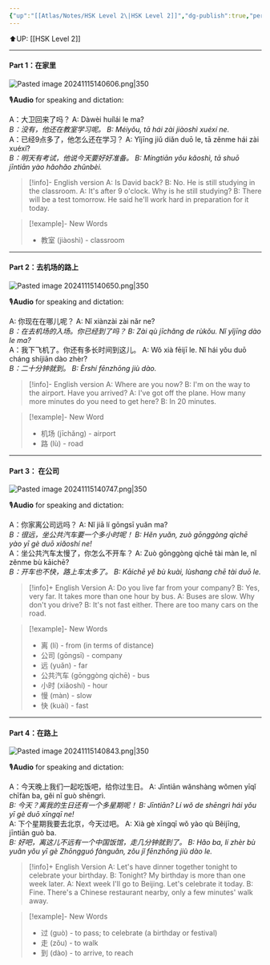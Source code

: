 ```yaml
---
{"up":"[[Atlas/Notes/HSK Level 2\|HSK Level 2]]","dg-publish":true,"permalink":"/atlas/notes/hsk-level-2-lesson-07/","dgPassFrontmatter":true}
---
```


⬆️UP: [[HSK Level 2]]

---
#### Part 1：在家里

![Pasted image 20241115140606.png|350](/img/user/Atlas/Utilities/Images/Pasted%20image%2020241115140606.png)

🎙️**Audio** for speaking and dictation:

A：大卫回来了吗？
A: Dàwèi huílái le ma?  
*B：没有，他还在教室学习呢。*
*B: Méiyǒu, tā hái zài jiàoshì xuéxí ne.*  
A：已经9点多了，他怎么还在学习？
A: Yǐjīng jiǔ diǎn duō le, tā zěnme hái zài xuéxí?  
*B：明天有考试，他说今天要好好准备。*
*B: Míngtiān yǒu kǎoshì, tā shuō jīntiān yào hǎohǎo zhǔnbèi.*



> [!info]- English version
> A: Is David back?
> B: No. He is still studying in the classroom.
> A: It's after 9 o'clock. Why is he still studying?
> B: There will be a test tomorrow. He said he'll work hard in preparation for it today.

> [!example]- New Words
> - 教室 (jiàoshì) - classroom

---

#### Part 2：去机场的路上

![Pasted image 20241115140650.png|350](/img/user/Atlas/Utilities/Images/Pasted%20image%2020241115140650.png)

🎙️**Audio** for speaking and dictation:

A: 你现在在哪儿呢？
A: Nǐ xiànzài zài nǎr ne?  
*B：在去机场的入场。你已经到了吗？*
*B: Zài qù jīchǎng de rùkǒu. Nǐ yǐjīng dào le ma?*  
A：我下飞机了。你还有多长时间到这儿。
A: Wǒ xià fēijī le. Nǐ hái yǒu duō cháng shíjiān dào zhèr?  
*B：二十分钟就到。*
*B: Èrshí fēnzhōng jiù dào.*


> [!info]- English version
> A: Where are you now?
> B: I'm on the way to the airport. Have you arrived?
> A: I've got off the plane. How many more minutes do you need to get here?
> B: In 20 minutes.

> [!example]- New Word
> - 机场 (jīchǎng) - airport
> - 路 (lù) - road


---

#### Part 3： 在公司

![Pasted image 20241115140747.png|350](/img/user/Atlas/Utilities/Images/Pasted%20image%2020241115140747.png)

🎙️**Audio** for speaking and dictation:

A：你家离公司远吗？
A: Nǐ jiā lí gōngsī yuǎn ma?  
*B：很远，坐公共汽车要一个多小时呢！*
*B: Hěn yuǎn, zuò gōnggòng qìchē yào yī gè duō xiǎoshí ne!*  
A：坐公共汽车太慢了，你怎么不开车？
A: Zuò gōnggòng qìchē tài màn le, nǐ zěnme bù kāichē?  
*B：开车也不快，路上车太多了。*
*B: Kāichē yě bù kuài, lùshang chē tài duō le.*



> [!info]+ English Version
> A: Do you live far from your company?
> B: Yes, very far. It takes more than one hour by bus.
> A: Buses are slow. Why don't you drive?
> B: It's not fast either. There are too many cars on the road.

> [!example]- New Words
> - 离 (lí) - from (in terms of distance)
> - 公司 (gōngsī) - company
> - 远 (yuǎn) - far
> - 公共汽车 (gōnggòng qìchē) - bus
> - 小时 (xiǎoshí) - hour
> - 慢 (màn) - slow
> - 快 (kuài) - fast



---

#### Part 4：在路上

![Pasted image 20241115140843.png|350](/img/user/Atlas/Utilities/Images/Pasted%20image%2020241115140843.png)

🎙️**Audio** for speaking and dictation:

A：今天晚上我们一起吃饭吧，给你过生日。
A: Jīntiān wǎnshàng wǒmen yīqǐ chīfàn ba, gěi nǐ guò shēngrì.  
*B: 今天？离我的生日还有一个多星期呢！*
*B: Jīntiān? Lí wǒ de shēngrì hái yǒu yī gè duō xīngqī ne!*  
A: 下个星期我要去北京，今天过吧。
A: Xià gè xīngqī wǒ yào qù Běijīng, jīntiān guò ba.  
*B: 好吧，离这儿不远有一个中国饭馆，走几分钟就到了。*
*B: Hǎo ba, lí zhèr bù yuǎn yǒu yī gè Zhōngguó fànguǎn, zǒu jǐ fēnzhōng jiù dào le.*


> [!info]+ English Version
> A: Let's have dinner together tonight to celebrate your birthday.
> B: Tonight? My birthday is more than one week later.
> A: Next week I'll go to Beijing. Let's celebrate it today.
> B: Fine. There's a Chinese restaurant nearby, only a few minutes' walk away.

> [!example]- New Words
> - 过 (guò) - to pass; to celebrate (a birthday or festival)
> - 走 (zǒu) - to walk
> - 到 (dào) - to arrive, to reach


